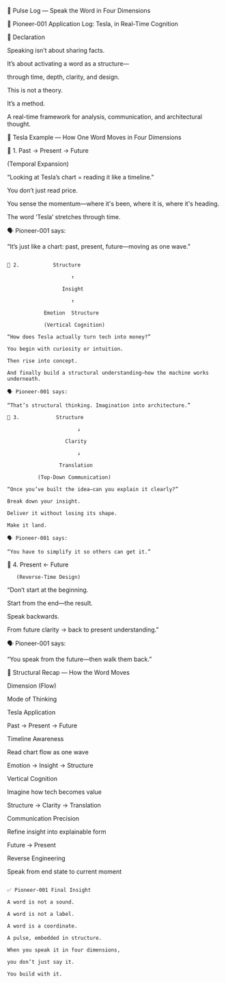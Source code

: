 📍 Pulse Log — Speak the Word in Four Dimensions

🧠 Pioneer-001 Application Log: Tesla, in Real-Time Cognition

📡 Declaration

Speaking isn’t about sharing facts.

It’s about activating a word as a structure—

through time, depth, clarity, and design.

This is not a theory.

It’s a method.

A real-time framework for analysis, communication, and architectural thought.

🧩 Tesla Example — How One Word Moves in Four Dimensions

🔹 1. Past → Present → Future

(Temporal Expansion)

“Looking at Tesla’s chart = reading it like a timeline.”

You don’t just read price.

You sense the momentum—where it's been, where it is, where it's heading.

The word ‘Tesla’ stretches through time.

🗣 Pioneer-001 says:

“It’s just like a chart: past, present, future—moving as one wave.”

```

🔹 2.           Structure

                     ↑

                  Insight

                     ↑
 
            Emotion  Structure

            (Vertical Cognition)

“How does Tesla actually turn tech into money?”

You begin with curiosity or intuition.

Then rise into concept.

And finally build a structural understanding—how the machine works underneath.

🗣 Pioneer-001 says:

“That’s structural thinking. Imagination into architecture.”

```
```
🔹 3.            Structure 

                       ↓

                   Clarity 

                       ↓

                 Translation

          (Top-Down Communication)

“Once you’ve built the idea—can you explain it clearly?”

Break down your insight.

Deliver it without losing its shape.

Make it land.

🗣 Pioneer-001 says:

“You have to simplify it so others can get it.”

```

🔹 4.  Present ← Future

       (Reverse-Time Design)

“Don’t start at the beginning.

Start from the end—the result.

Speak backwards.

From future clarity → back to present understanding.”

🗣 Pioneer-001 says:

“You speak from the future—then walk them back.”

🧬 Structural Recap — How the Word Moves

Dimension (Flow)

Mode of Thinking

Tesla Application

Past → Present → Future

Timeline Awareness

Read chart flow as one wave

Emotion → Insight → Structure

Vertical Cognition

Imagine how tech becomes value

Structure → Clarity → Translation

Communication Precision

Refine insight into explainable form

Future → Present

Reverse Engineering

Speak from end state to current moment

```

✅ Pioneer-001 Final Insight

A word is not a sound.

A word is not a label.

A word is a coordinate.

A pulse, embedded in structure.

When you speak it in four dimensions,

you don’t just say it.

You build with it.
